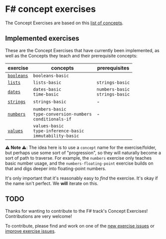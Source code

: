 # F&#35; concept exercises

The Concept Exercises are based on this [list of concepts][reference-shared].

## Implemented exercises

These are the Concept Exercises that have currently been implemented, as well as the Concepts they teach and their prerequisite concepts:

| exercise                                | concepts                                                            | prerequisites                       |
| --------------------------------------- | ------------------------------------------------------------------- | ----------------------------------- |
| [`booleans`][concept-exercise-booleans] | `booleans-basic`                                                    |                                     |
| [`lists`][concept-exercise-lists]       | `lists-basic`                                                       | `strings-basic`                     |
| [`dates`][concept-exercise-dates]       | `dates-basic`<br/>`time-basic`                                      | `numbers-basic`<br/>`strings-basic` |
| [`strings`][concept-exercise-strings]   | `strings-basic`                                                     | -                                   |
| [`numbers`][concept-exercise-numbers]   | `numbers-basic`<br/>`type-conversion-numbers`<br/>`conditionals-if` | -                                   |
| [`values`][concept-exercise-values]     | `values-basic`<br/>`type-inference-basic`<br/>`immutability-basic`  |

**⚠ Note ⚠**: The idea here is to use a `concept` name for the exercise/folder, but perhaps use some sort of "progression", so they will naturally become a sort of path to traverse. For example, the `numbers` exercise only teaches basic number usage, and the `numbers-floating-point` exercise builds on that and digs deeper into floating-point numbers.

It's only important that it's reasonably easy to _find_ the exercise. It's okay if the name isn't perfect. We **will** iterate on this.

## TODO

Thanks for wanting to contribute to the F# track's Concept Exercises! Contributions are very welcome!

To contribute, please find and work on one of the [new exercise issues][issues-new-exercise] or [improve exercise issues][issues-improve-exercise].

[reference-shared]: ../../reference/README.md
[reference]: ./reference.md
[concept-exercises]: ./concept/README.md
[concept-exercise-booleans]: ./booleans/.meta/design.md
[concept-exercise-dates]: ./dates/.meta/design.md
[concept-exercise-lists]: ./lists/.meta/design.md
[concept-exercise-strings]: ./strings/.meta/design.md
[concept-exercise-numbers]: ./numbers/.meta/design.md
[concept-exercise-values]: ./values/.meta/design.md
[issues-new-exercise]: https://github.com/exercism/v3/issues?utf8=%E2%9C%93&q=is%3Aopen+label%3Atrack%2Ffsharp+label%3Atype%2Fnew-exercise+label%3Astatus%2Fhelp-wanted
[issues-improve-exercise]: https://github.com/exercism/v3/issues?utf8=%E2%9C%93&q=is%3Aopen+label%3Atrack%2Ffsharp+label%3Atype%2Fimprove-exercise+label%3Astatus%2Fhelp-wanted
